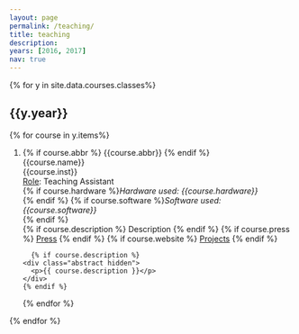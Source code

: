 ```yaml
---
layout: page
permalink: /teaching/
title: teaching
description: 
years: [2016, 2017]
nav: true
---
```


<div class="publications">
{% for y in site.data.courses.classes%}
  <h2 class="year">{{y.year}}</h2>
  {% for course in y.items%}
  <ol class="bibliography"><li><div class="row">
  <div class="col-sm-2 abbr">
  {% if course.abbr %}
    <abbr class="badge">{{course.abbr}}</abbr>
  {% endif %}
    </div>  
  <div id={{course.id}} class="col-sm-8">
  <div class="title">{{course.name}}</div>
  <div class="author">{{course.inst}}</div>  
  <div class="periodical">
    <u>Role</u>: Teaching Assistant<br>      
    {% if course.hardware %}<em>Hardware used: {{course.hardware}}</em><br>{% endif %}
    {% if course.software %}<em>Software used: {{course.software}}</em><br>{% endif %}
  </div>
    
   <div class="links">  
  {% if course.description %}
      <a class="abstract btn btn-sm z-depth-0" role="button">Description</a>
    {% endif %}
     {% if course.press %}
      <a href="{{ course.press }}" class="btn btn-sm z-depth-0" role="button" target="_blank">Press</a>
    {% endif %}
     {% if course.website %}
      <a href="{{ course.website}}" class="btn btn-sm z-depth-0" role="button" target="_blank">Projects</a>
    {% endif %}
    </div>
    
      {% if course.description %}
    <div class="abstract hidden">
      <p>{{ course.description }}</p>
    </div>
    {% endif %}  
  </div>
    </div>
    </li>
{% endfor %}
      </ol>
{% endfor %}
</div>
